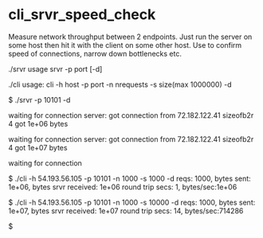 # cli_srvr_speed_check

Measure network throughput between 2 endpoints. Just run the server on some host then
hit it with the client on some other host. Use to confirm speed of connections, narrow
down bottlenecks etc.

./srvr
usage srvr -p port [-d]

./cli
usage: cli -h host -p port -n nrequests -s size(max 1000000) -d


$ ./srvr -p 10101 -d

waiting for connection
server: got connection from 72.182.122.41
sizeofb2r 4
got 1e+06 bytes

waiting for connection
server: got connection from 72.182.122.41
sizeofb2r 4
got 1e+07 bytes

waiting for connection



$ ./cli  -h 54.193.56.105 -p 10101 -n 1000 -s 1000 -d
reqs: 1000, bytes sent: 1e+06, bytes srvr received: 1e+06
round trip secs: 1, bytes/sec:1e+06

$ ./cli  -h 54.193.56.105 -p 10101 -n 1000 -s 10000 -d
reqs: 1000, bytes sent: 1e+07, bytes srvr received: 1e+07
round trip secs: 14, bytes/sec:714286

$




